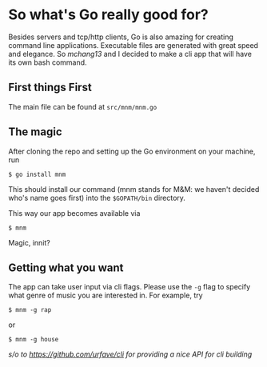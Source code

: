 # So what's Go really good for?

Besides servers and tcp/http clients, Go is also amazing for creating command line applications.
Executable files are generated with great speed and elegance.
So *mchang13* and I decided to make a cli app that will have its own bash command.

## First things First

The main file can be found at `src/mnm/mnm.go`


## The magic

After cloning the repo and setting up the Go environment on your machine, run
```
$ go install mnm
```
This should install our command (mnm stands for M&M: we haven't decided who's name goes first) into the `$GOPATH/bin` directory.

This way our app becomes available via
```
$ mnm
```
Magic, innit?


## Getting what you want

The app can take user input via cli flags. Please use the `-g`  flag to specify what genre of music you are interested in. For example, try
```
$ mnm -g rap
```
or
```
$ mnm -g house
```


*s/o to https://github.com/urfave/cli for providing a nice API for cli building*
